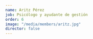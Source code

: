 ```yaml
---
name: Aritz Pérez
job: Psicólogo y ayudante de gestión
order: 6
image: "/media/members/aritz.jpg"
director: false
---
```


